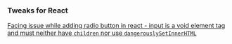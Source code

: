 ### Tweaks for React
[Facing issue while adding radio button in react - input is a void element tag and must neither have `children` nor use `dangerouslySetInnerHTML`](https://stackoverflow.com/questions/51915053/facing-issue-while-adding-radio-button-in-react-input-is-a-void-element-tag-an)
